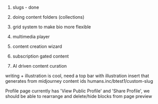 1. slugs - done

2. doing content folders (collections)

3. grid system to make bio more flexible

4. multimedia player

5. content creation wizard

6. subscription gated content

7. AI driven content curation

writing + illustration is cool, need a top bar with illustration insert that generates from midjourney
content ids
humans.inc/btest1/custom-slug

Profile page currently has 'View Public Profile' and 'Share Profile', we should be able to rearrange and delete/hide blocks from page preview
